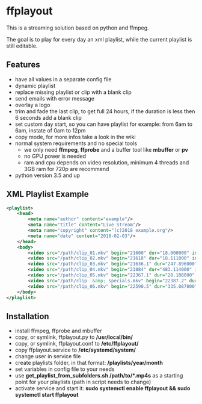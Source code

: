 **ffplayout**
================


This is a streaming solution based on python and ffmpeg.

The goal is to play for every day an xml playlist, while the current playlist is still editable.


Features
-----

- have all values in a separate config file
- dynamic playlist
- replace missing playlist or clip with a blank clip
- send emails with error message
- overlay a logo
- trim and fade the last clip, to get full 24 hours, if the duration is less then 6 seconds add a blank clip
- set custom day start, so you can have playlist for example: from 6am to 6am, instate of 0am to 12pm
- copy mode, for more infos take a look in the wiki
- normal system requirements and no special tools
    - we only need **ffmpeg**, **ffprobe** and a buffer tool like **mbuffer** or **pv**
    - no GPU power is needed
    - ram and cpu depends on video resolution, minimum 4 threads and 3GB ram for 720p are recommend
- python version 3.5 and up

XML Playlist Example
-----

```xml
<playlist>
    <head>
        <meta name="author" content="example"/>
        <meta name="title" content="Live Stream"/>
        <meta name="copyright" content="(c)2018 example.org"/>
        <meta name="date" content="2018-02-03"/>
    </head>
    <body>
        <video src="/path/clip_01.mkv" begin="21600" dur="18.000000" in="0.00" out="18.000000"/>
        <video src="/path/clip_02.mkv" begin="21618" dur="18.111000" in="0.00" out="18.111000"/>
        <video src="/path/clip_03.mkv" begin="21636.1" dur="247.896000" in="0.00" out="247.896000"/>
        <video src="/path/clip_04.mkv" begin="21884" dur="483.114000" in="0.00" out="483.114000"/>
        <video src="/path/clip_05.mkv" begin="22367.1" dur="20.108000" in="0.00" out="20.108000"/>
        <video src="/path/clip  &amp; specials.mkv" begin="22387.2" dur="203.290000" in="0.00" out="203.290000"/>
        <video src="/path/clip_06.mkv" begin="22590.5" dur="335.087000" in="300.00" out="335.087000"/>
    </body>
</playlist>
```

Installation
-----
- install ffmpeg, ffprobe and mbuffer
- copy, or symlink, ffplayout.py to **/usr/local/bin/**
- copy, or symlink, ffplayout.conf to **/etc/ffplayout/**
- copy ffplayout.service to **/etc/systemd/system/**
- change user in service file
- create playlists folder, in that format: **/playlists/year/month**
- set variables in config file to your needs
- use **get_playlist_from_subfolders.sh /path/to/*.mp4s** as a starting point for your playlists (path in script needs to change)
- activate service and start it: **sudo systemctl enable ffplayout && sudo systemctl start ffplayout**
